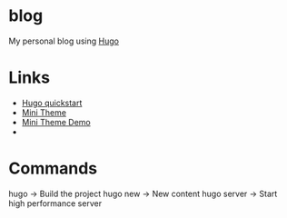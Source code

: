 # blog

My personal blog using [Hugo](https://gohugo.io/) 

# Links

- [Hugo quickstart](https://gohugo.io/getting-started/quick-start/)
- [Mini Theme](https://github.com/nodejh/hugo-theme-mini/tree/master)
- [Mini Theme Demo](https://nodejh.com/hugo-theme-mini/about/)
- 

# Commands

hugo -> Build the project
hugo new -> New content
hugo server -> Start high performance server

